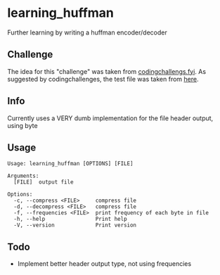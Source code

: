 # learning_huffman

Further learning by writing a huffman encoder/decoder

## Challenge
The idea for this "challenge" was taken from [codingchallengs.fyi](https://codingchallenges.fyi/challenges/challenge-huffman/).
As suggested by codingchallenges, the test file was taken from [here](https://www.gutenberg.org/files/135/135-0.txt).

## Info
Currently uses a VERY dumb implementation for the file header output, using byte 

## Usage
```
Usage: learning_huffman [OPTIONS] [FILE]

Arguments:
  [FILE]  output file

Options:
  -c, --compress <FILE>     compress file
  -d, --decompress <FILE>   compress file
  -f, --frequencies <FILE>  print frequency of each byte in file
  -h, --help                Print help
  -V, --version             Print version
```

## Todo
* Implement better header output type, not using frequencies